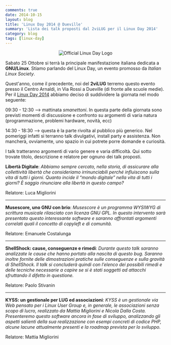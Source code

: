 ```yaml
---
comments: true
date: 2014-10-15
layout: blog
title: 'Linux Day 2014 @ Dueville'
summary: 'Lista dei talk proposti dal 2viLUG per il Linux Day 2014'
category: blog
tags: [linux-day]
---
```


<p align="center">
    <img align="center" src="{{ site.baseurl }}/images/2014/10/LD.png" alt="Official Linux Day Logo" />
</p>

Sabato 25 Ottobre si terrà la principale manifestazione italiana dedicata a **GNU/Linux**. Stiamo parlando del Linux Day, un evento promosso da _Italian Linux Society_.

Quest'anno, come il precedente, noi del **2viLUG** terremo questo evento presso il Centro Arnaldi, in Via Rossi a Dueville (di fronte alle scuole medie).
Per il [Linux Day 2014](http://dueville.linux.it/linux-day-2014/) abbiamo deciso di suddividere la giornata nel modo seguente:

09:30 - 12:30 --> mattinata _smanettoni_. In questa parte della giornata sono previsti momenti di discussione e confronto su argomenti di varia natura (programmazione, problemi hardware, novità, ecc)

14:30 - 18:30 --> questa è la parte rivolta al pubblico più generico. Nel pomeriggi infatti si terranno talk divulgativi, install party e assistenza. Non mancherà, ovviamente, uno spazio in cui potrete porre domande e curiosità.

I talk tratteranno argomenti di vario genere e varia difficoltà. Qui sotto trovate titolo, descrizione e relatore per ognuno dei talk proposti.

**Libertà Digitale**: _Abbiamo sempre cercato, nella storia, di assicurare alla collettività libertà che consideriamo irrinunciabili perché influiscono sulla vita di tutti i giorni. Quanto incide il “mondo digitale” nella vita di tutti i giorni? È saggio rinunciare alla libertà in questo campo?_

Relatore: Luca Migliorini

---------

**Musescore, uno GNU con brio**: _Musescore è un programma WYSIWYG di scrittura musicale rilasciato con licenza GNU GPL. In questo intervento sarà presentato questo interessante software e saranno affrontati argomenti correlati quali il concetto di copyleft e di comunità._

Relatore: Emanuele Costalunga

---------

**ShellShock: cause, conseguenze e rimedi**: _Durante questo talk saranno analizzate le cause che hanno portato alla nascita di questo bug. Saranno inoltre fornite delle dimostrazioni pratiche sulle conseguenze e sulla gravità di ShellShock. Il talk si concluderà quindi con l’elenco dei possibili rimedi e delle tecniche necessarie a capire se si è stati soggetti ad attacchi sfruttando il difetto in questione._

Relatore: Paolo Stivanin

---------

**KYSS: un gestionale per LUG ed associazioni**: _KYSS è un gestionale via Web pensato per i Linux User Group e, in generale, le associazioni senza scopo di lucro, realizzato da Mattia Migliorini e Nicola Dalla Costa. Presenteremo questo software ancora in fase di sviluppo, analizzando gli aspetti salienti della sua realizzazione con esempi concreti di codice PHP, alcune lacune attualmente presenti e la roadmap prevista per lo sviluppo._

Relatore: Mattia Migliorini

